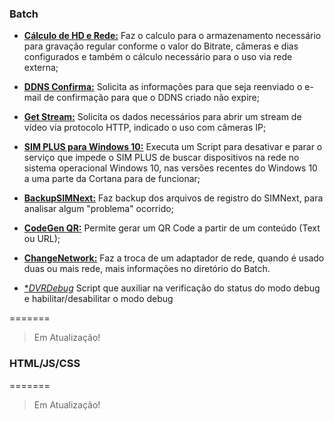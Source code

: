### Batch
- [**Cálculo de HD e Rede:**](https://github.com/pasheko/PashekoDrive/blob/master/Old/Calculo%20de%20HD%20e%20Rede.bat "Source")  Faz o calculo para o armazenamento necessário para gravação regular conforme o valor do Bitrate, câmeras e dias configurados e também o cálculo necessário para o uso 	via rede externa;
- [**DDNS Confirma:**](https://github.com/pasheko/PashekoDrive/blob/master/Old/DDNS%20confirma.bat "Source") Solicita as informações para que seja reenviado o e-mail de confirmação para que o DDNS criado não expire;
- [**Get Stream:**](https://github.com/pasheko/PashekoDrive/blob/master/Old/GetStream.bat "Source") Solicita os dados necessários para abrir um stream de vídeo via protocolo HTTP, indicado o uso com câmeras IP;
- [**SIM PLUS para Windows 10:**](https://github.com/pasheko/PashekoDrive/blob/master/Old/SIM%20PLUS%20para%20Windows%2010.bat "Source") Executa um Script para desativar e parar o serviço que impede o SIM PLUS de buscar dispositivos na rede no sistema operacional Windows 10, nas versões recentes do Windows 10 a uma parte da Cortana para de funcionar;
- [**BackupSIMNext:**](https://github.com/pasheko/PashekoDrive/tree/master/Backup%20SIM%20Next "Source") Faz backup dos arquivos de registro do SIMNext, para analisar algum "problema" ocorrido;
- [**CodeGen QR:**](https://github.com/pasheko/PashekoDrive/tree/master/CodeGen%20QR%2B "Source") Permite gerar um QR Code a partir de um conteúdo (Text ou URL);
- [**ChangeNetwork:**](https://github.com/pasheko/PashekoDrive/tree/master/ChangeNetwork "Source") Faz a troca de um adaptador de rede, quando é usado duas ou mais rede, mais informações no diretório do Batch.

- [**DVRDebug*](https://github.com/pasheko/PashekoDrive/blob/master/Old/debug.bat "Source") Script que auxiliar na verificação do status do modo debug e habilitar/desabilitar o modo debug

=======
> Em Atualização!

### HTML/JS/CSS

=======
> Em Atualização!
